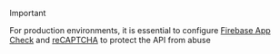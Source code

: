 ﻿> [!IMPORTANT]
> For production environments, it is essential to configure [Firebase App Check](../configure-firebase.md) and [reCAPTCHA](../configure-recaptcha.md) to protect
> the API from abuse
